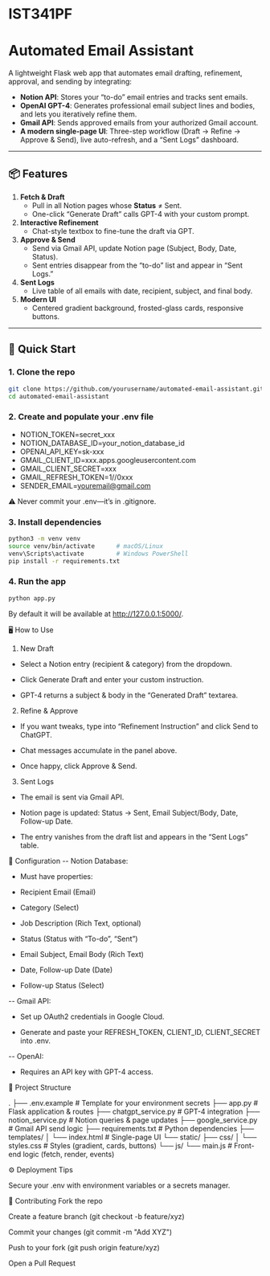 # IST341PF

# Automated Email Assistant

A lightweight Flask web app that automates email drafting, refinement, approval, and sending by integrating:

- **Notion API**: Stores your “to-do” email entries and tracks sent emails.
- **OpenAI GPT-4**: Generates professional email subject lines and bodies, and lets you iteratively refine them.
- **Gmail API**: Sends approved emails from your authorized Gmail account.
- **A modern single-page UI**: Three-step workflow (Draft → Refine → Approve & Send), live auto-refresh, and a “Sent Logs” dashboard.

---

## 📦 Features

1. **Fetch & Draft**  
   - Pull in all Notion pages whose **Status** ≠ Sent.  
   - One-click “Generate Draft” calls GPT-4 with your custom prompt.  
2. **Interactive Refinement**  
   - Chat-style textbox to fine-tune the draft via GPT.  
3. **Approve & Send**  
   - Send via Gmail API, update Notion page (Subject, Body, Date, Status).  
   - Sent entries disappear from the “to-do” list and appear in “Sent Logs.”  
4. **Sent Logs**  
   - Live table of all emails with date, recipient, subject, and final body.  
5. **Modern UI**  
   - Centered gradient background, frosted-glass cards, responsive buttons.

---

## 🚀 Quick Start

### 1. Clone the repo

```bash
git clone https://github.com/yourusername/automated-email-assistant.git
cd automated-email-assistant
```

### 2. Create and populate your .env file

- NOTION_TOKEN=secret_xxx
- NOTION_DATABASE_ID=your_notion_database_id
- OPENAI_API_KEY=sk-xxx
- GMAIL_CLIENT_ID=xxx.apps.googleusercontent.com
- GMAIL_CLIENT_SECRET=xxx
- GMAIL_REFRESH_TOKEN=1//0xxx
- SENDER_EMAIL=youremail@gmail.com

⚠️ Never commit your .env—it’s in .gitignore.

### 3. Install dependencies

```bash
python3 -m venv venv
source venv/bin/activate      # macOS/Linux
venv\Scripts\activate         # Windows PowerShell
pip install -r requirements.txt
```

### 4. Run the app

```bash
python app.py
```

By default it will be available at http://127.0.0.1:5000/.

🖥️ How to Use

1. New Draft

- Select a Notion entry (recipient & category) from the dropdown.

- Click Generate Draft and enter your custom instruction.

- GPT-4 returns a subject & body in the “Generated Draft” textarea.

2. Refine & Approve

- If you want tweaks, type into “Refinement Instruction” and click Send to ChatGPT.

- Chat messages accumulate in the panel above.

- Once happy, click Approve & Send.

3. Sent Logs

- The email is sent via Gmail API.

- Notion page is updated: Status → Sent, Email Subject/Body, Date, Follow-up Date.

- The entry vanishes from the draft list and appears in the “Sent Logs” table.

🔧 Configuration
-- Notion Database:

- Must have properties:

- Recipient Email (Email)

- Category (Select)

- Job Description (Rich Text, optional)

- Status (Status with “To-do”, “Sent”)

- Email Subject, Email Body (Rich Text)

- Date, Follow-up Date (Date)

- Follow-up Status (Select)

-- Gmail API:

- Set up OAuth2 credentials in Google Cloud.

- Generate and paste your REFRESH_TOKEN, CLIENT_ID, CLIENT_SECRET into .env.

-- OpenAI:

- Requires an API key with GPT-4 access.

📁 Project Structure

.
├── .env.example            # Template for your environment secrets
├── app.py                  # Flask application & routes
├── chatgpt_service.py      # GPT-4 integration
├── notion_service.py       # Notion queries & page updates
├── google_service.py       # Gmail API send logic
├── requirements.txt        # Python dependencies
├── templates/
│   └── index.html          # Single-page UI
└── static/
    ├── css/
    │   └── styles.css      # Styles (gradient, cards, buttons)
    └── js/
        └── main.js         # Front-end logic (fetch, render, events)

⚙️ Deployment Tips

Secure your .env with environment variables or a secrets manager.

🙌 Contributing
Fork the repo

Create a feature branch (git checkout -b feature/xyz)

Commit your changes (git commit -m "Add XYZ")

Push to your fork (git push origin feature/xyz)

Open a Pull Request

